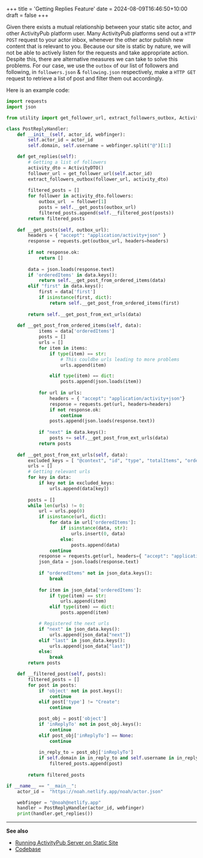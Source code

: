 +++
title = 'Getting Replies Feature'
date = 2024-08-09T16:46:50+10:00
draft = false
+++

Given there exists a mutual relationship between your static site actor, and other ActivityPub platform user. Many ActivityPub platforms send out a `HTTP POST` request to your actor inbox, whenever the other actor publish new content that is relevant to you. Because our site is static by nature, we will not be able to actively listen for the requests and take appropriate action. Despite this, there are alternative measures we can take to solve this problems. For our case, we use the `outbox` of our list of followers and following, in `followers.json` & `following.json` respectively, make a `HTTP GET` request to retrieve a list of post and filter them out accordingly.

Here is an example code:
```python
import requests
import json

from utility import get_follower_url, extract_followers_outbox, ActivityDTO

class PostReplyHandler:
    def __init__(self, actor_id, webfinger):
        self.actor_id = actor_id
        self.domain, self.username = webfinger.split("@")[1:]

    def get_replies(self):
        # Getting a list of followers
        activity_dto = ActivityDTO()
        follower_url = get_follower_url(self.actor_id)
        extract_followers_outbox(follower_url, activity_dto)
        
        filtered_posts = []
        for follower in activity_dto.followers:
            outbox_url  = follower[1]
            posts = self.__get_posts(outbox_url)
            filtered_posts.append(self.__filtered_post(posts))
        return filtered_posts
    
    def __get_posts(self, outbox_url):
        headers = { "accept": "application/activity+json" } 
        response = requests.get(outbox_url, headers=headers)
        
        if not response.ok: 
            return []
        
        data = json.loads(response.text)
        if 'orderedItems' in data.keys():
            return self.__get_post_from_ordered_items(data)
        elif "first" in data.keys():
            first = data['first']
            if isinstance(first, dict):
                return self.__get_post_from_ordered_items(first)
                
        return self.__get_post_from_ext_urls(data)
         
    def __get_post_from_ordered_items(self, data): 
            items = data['orderedItems']
            posts = []
            urls = []
            for item in items: 
                if type(item) == str:
                    # This couldbe urls leading to more problems
                    urls.append(item)

                elif type(item) == dict: 
                    posts.append(json.loads(item))
                    
            for url in urls:
                headers = { "accept": "application/activity+json"}
                response = requests.get(url, headers=headers)
                if not response.ok:
                    continue
                posts.append(json.loads(response.text))
            
            if "next" in data.keys():
                posts += self.__get_post_from_ext_urls(data)
            return posts
            
    def __get_post_from_ext_urls(self, data):
        excluded_keys = [ "@context", "id", "type", "totalItems", "orderedItems"] 
        urls = []
        # Getting relevant urls
        for key in data:
            if key not in excluded_keys:
                urls.append(data[key])
        
        posts = [] 
        while len(urls) != 0:
            url = urls.pop(0)
            if isinstance(url, dict):
                for data in url['orderedItems']:
                    if isinstance(data, str):
                        urls.insert(0, data)
                    else:
                        posts.append(data)
                continue
            response = requests.get(url, headers={ "accept": "application/activity+json"})
            json_data = json.loads(response.text)
            
            if "orderedItems" not in json_data.keys(): 
                break 
            
            for item in json_data['orderedItems']:
                if type(item) == str:
                    urls.append(item)
                elif type(item) == dict: 
                    posts.append(item)

            # Registered the next urls
            if "next" in json_data.keys():
                urls.append(json_data["next"])
            elif "last" in json_data.keys():
                urls.append(json_data["last"])
            else: 
                break
        return posts

    def __filtered_post(self, posts): 
        filtered_posts = []
        for post in posts:
            if 'object' not in post.keys(): 
                continue
            elif post['type'] != "Create":
                continue

            post_obj = post['object']
            if 'inReplyTo' not in post_obj.keys(): 
                continue            
            elif post_obj['inReplyTo'] == None: 
                continue
        
            in_reply_to = post_obj['inReplyTo']
            if self.domain in in_reply_to and self.username in in_reply_to:
                filtered_posts.append(post)
            
        return filtered_posts

if __name__ == "__main__":
    actor_id =  "https://noah.netlify.app/noah/actor.json"

    webfinger = "@noah@netlify.app"
    handler = PostReplyHandler(actor_id, webfinger)
    print(handler.get_replies())

```

---
**See also**
- [Running ActivityPub Server on Static Site](/activitypub_static/page/running_activitypub_server_leveraging_static_web_hosting/)
- [Codebase](/activitypub_static/page/extra/activitypub_codebase)


